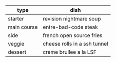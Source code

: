 | type                        | dish                        |
| ----------------------------|-----------------------------|
| starter                     | revision nightmare soup     |
| main course                 | entre-bad-code steak                 |
| side                        | french open source fries|
| veggie                      | cheese rolls in a ssh tunnel  |
| dessert                     | creme brullee a la LSF      |

